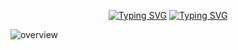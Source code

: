 <p align="center">
<a href="https://git.io/typing-svg"><img src="https://readme-typing-svg.demolab.com?font=Rubik+Glitch&size=30&pause=1000&color=000000&background=FF7E1FED&center=true&vCenter=true&width=435&lines=NH%C3%93M+6" alt="Typing SVG" /></a>
<a href="https://git.io/typing-svg"><img src="https://readme-typing-svg.demolab.com?font=Nerko+One&pause=1000&color=000000&background=1AFFC7ED&center=true&vCenter=true&width=435&lines=%C4%90%E1%BB%93+%C3%81n+L%E1%BA%ADp+Tr%C3%ACnh+Ph%C3%A2n+T%C3%ADch+D%E1%BB%AF+Li%E1%BB%87u" alt="Typing SVG" /></a>



![overview](https://user-images.githubusercontent.com/82353328/204105597-2e3964ae-fb4d-4427-a9b3-6c23a79355da.jpg)

